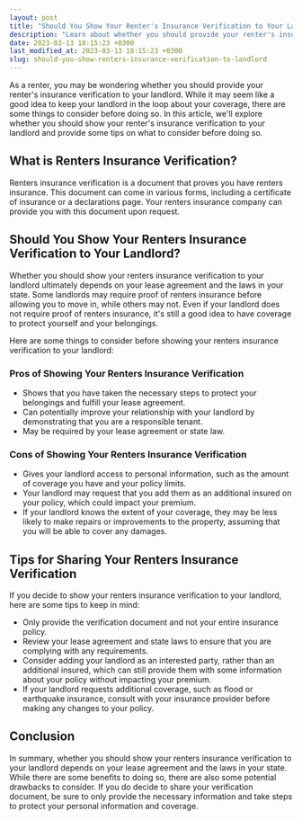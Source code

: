```yaml
---
layout: post
title: "Should You Show Your Renter's Insurance Verification to Your Landlord?"
description: "Learn about whether you should provide your renter's insurance verification to your landlord and what to consider before doing so."
date: 2023-03-13 18:15:23 +0300last_modified_at: 2023-03-13 18:15:23 +0300
slug: should-you-show-renters-insurance-verification-to-landlord
---
```

As a renter, you may be wondering whether you should provide your renter's insurance verification to your landlord. While it may seem like a good idea to keep your landlord in the loop about your coverage, there are some things to consider before doing so. In this article, we'll explore whether you should show your renter's insurance verification to your landlord and provide some tips on what to consider before doing so.

## What is Renters Insurance Verification?

Renters insurance verification is a document that proves you have renters insurance. This document can come in various forms, including a certificate of insurance or a declarations page. Your renters insurance company can provide you with this document upon request.

## Should You Show Your Renters Insurance Verification to Your Landlord?

Whether you should show your renters insurance verification to your landlord ultimately depends on your lease agreement and the laws in your state. Some landlords may require proof of renters insurance before allowing you to move in, while others may not. Even if your landlord does not require proof of renters insurance, it's still a good idea to have coverage to protect yourself and your belongings.

Here are some things to consider before showing your renters insurance verification to your landlord:

### Pros of Showing Your Renters Insurance Verification

- Shows that you have taken the necessary steps to protect your belongings and fulfill your lease agreement.
- Can potentially improve your relationship with your landlord by demonstrating that you are a responsible tenant.
- May be required by your lease agreement or state law.

### Cons of Showing Your Renters Insurance Verification

- Gives your landlord access to personal information, such as the amount of coverage you have and your policy limits.
- Your landlord may request that you add them as an additional insured on your policy, which could impact your premium.
- If your landlord knows the extent of your coverage, they may be less likely to make repairs or improvements to the property, assuming that you will be able to cover any damages.

## Tips for Sharing Your Renters Insurance Verification

If you decide to show your renters insurance verification to your landlord, here are some tips to keep in mind:

- Only provide the verification document and not your entire insurance policy.
- Review your lease agreement and state laws to ensure that you are complying with any requirements.
- Consider adding your landlord as an interested party, rather than an additional insured, which can still provide them with some information about your policy without impacting your premium.
- If your landlord requests additional coverage, such as flood or earthquake insurance, consult with your insurance provider before making any changes to your policy.

## Conclusion

In summary, whether you should show your renters insurance verification to your landlord depends on your lease agreement and the laws in your state. While there are some benefits to doing so, there are also some potential drawbacks to consider. If you do decide to share your verification document, be sure to only provide the necessary information and take steps to protect your personal information and coverage.
